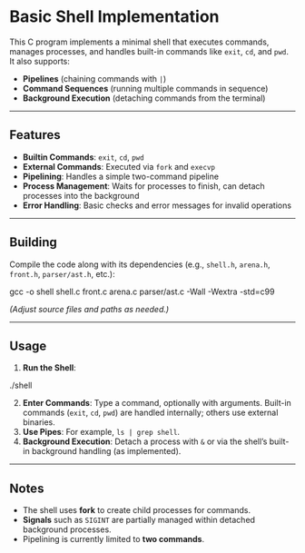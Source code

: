 # Basic Shell Implementation

This C program implements a minimal shell that executes commands, manages processes, and handles built-in commands like `exit`, `cd`, and `pwd`. It also supports:
- **Pipelines** (chaining commands with `|`)
- **Command Sequences** (running multiple commands in sequence)
- **Background Execution** (detaching commands from the terminal)

---

## Features
- **Builtin Commands**: `exit`, `cd`, `pwd`
- **External Commands**: Executed via `fork` and `execvp`
- **Pipelining**: Handles a simple two-command pipeline
- **Process Management**: Waits for processes to finish, can detach processes into the background
- **Error Handling**: Basic checks and error messages for invalid operations

---

## Building
Compile the code along with its dependencies (e.g., `shell.h`, `arena.h`, `front.h`, `parser/ast.h`, etc.):

gcc -o shell shell.c front.c arena.c parser/ast.c -Wall -Wextra -std=c99

*(Adjust source files and paths as needed.)*

---

## Usage
1. **Run the Shell**:

./shell

2. **Enter Commands**: Type a command, optionally with arguments. Built-in commands (`exit`, `cd`, `pwd`) are handled internally; others use external binaries.
3. **Use Pipes**: For example, `ls | grep shell`.
4. **Background Execution**: Detach a process with `&` or via the shell’s built-in background handling (as implemented).

---

## Notes
- The shell uses **fork** to create child processes for commands.
- **Signals** such as `SIGINT` are partially managed within detached background processes.
- Pipelining is currently limited to **two commands**.
